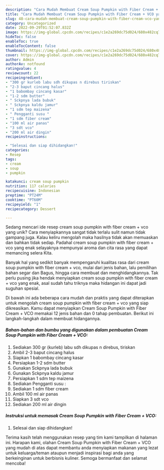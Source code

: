 ```yaml
---
description: "Cara Mudah Membuat Cream Soup Pumpkin with Fiber Cream + VCO yang Mantap"
title: "Cara Mudah Membuat Cream Soup Pumpkin with Fiber Cream + VCO yang Mantap"
slug: 48-cara-mudah-membuat-cream-soup-pumpkin-with-fiber-cream-vco-yang-mantap
category: Uncategorized
date: 2022-09-29T01:52:07.832Z
image: https://img-global.cpcdn.com/recipes/c1e2a269dc75d024/680x482cq70/cream-soup-pumpkin-with-fiber-cream-vco-foto-resep-utama.jpg
hideToc: false
enableToc: true
enableTocContent: false
thumbnail: https://img-global.cpcdn.com/recipes/c1e2a269dc75d024/680x482cq70/cream-soup-pumpkin-with-fiber-cream-vco-foto-resep-utama.jpg
cover: https://img-global.cpcdn.com/recipes/c1e2a269dc75d024/680x482cq70/cream-soup-pumpkin-with-fiber-cream-vco-foto-resep-utama.jpg
author: Admin
authorAv: notfound
ratingvalue: 4
reviewcount: 22
recipeingredient:
- "300 gr kurleb labu sdh dikupas n direbus tiriskan"
- "2-3 baput cincang halus"
- "1 babombay cincang kasar"
- "1-2 sdm butter"
- " Sckpnya lada bubuk"
- " Sckpnya kaldu jamur"
- "1 sdm tep maizena"
- " Pengganti susu "
- "1 sdm fiber cream"
- "100 ml air panas"
- "3 sdt vco"
- "200 ml air dingin"
recipeinstructions:

- "Selesai dan siap dihidangkan!"
categories:
- Resep
tags:
- cream
- soup
- pumpkin

katakunci: cream soup pumpkin 
nutrition: 117 calories
recipecuisine: Indonesian
preptime: "PT24M"
cooktime: "PT60M"
recipeyield: "1"
recipecategory: Dessert

---
```





Sedang mencari ide resep cream soup pumpkin with fiber cream + vco yang unik? Cara menyiapkannya sangat tidak terlalu sulit namun tidak gampang juga. Kalau keliru mengolah maka hasilnya tidak akan memuaskan dan bahkan tidak sedap. Padahal cream soup pumpkin with fiber cream + vco yang enak selayaknya mempunyai aroma dan cita rasa yang dapat memancing selera Kita.





Banyak hal yang sedikit banyak mempengaruhi kualitas rasa dari cream soup pumpkin with fiber cream + vco, mulai dari jenis bahan, lalu pemilihan bahan segar dan Bagus, hingga cara membuat dan menghidangkannya. Tak perlu pusing jika hendak menyiapkan cream soup pumpkin with fiber cream + vco yang enak,      asal sudah tahu triknya maka hidangan ini dapat jadi suguhan spesial.





















Di bawah ini ada beberapa cara mudah dan praktis yang dapat diterapkan untuk mengolah cream soup pumpkin with fiber cream + vco yang siap dikreasikan. Kamu dapat menyiapkan Cream Soup Pumpkin with Fiber Cream + VCO memakai 12 jenis bahan dan 0 tahap pembuatan. Berikut ini langkah-langkah dalam membuat hidangannya.

<!--inarticleads1-->

##### Bahan-bahan dan bumbu yang digunakan dalam pembuatan Cream Soup Pumpkin with Fiber Cream + VCO:

1. Sediakan 300 gr (kurleb) labu sdh dikupas n direbus, tiriskan
1. Ambil 2-3 baput cincang halus
1. Siapkan 1 babombay cincang kasar
1. Persiapkan 1-2 sdm butter
1. Gunakan  Sckpnya lada bubuk
1. Gunakan  Sckpnya kaldu jamur
1. Persiapkan 1 sdm tep maizena
1. Sediakan  Pengganti susu :
1. Sediakan 1 sdm fiber cream
1. Ambil 100 ml air panas
1. Siapkan 3 sdt vco
1. Sediakan 200 ml air dingin




<!--inarticleads2-->

##### Instruksi untuk memasak Cream Soup Pumpkin with Fiber Cream + VCO:


1. Selesai dan siap dihidangkan!



Terima kasih telah menggunakan resep yang tim kami tampilkan di halaman ini. Harapan kami, olahan Cream Soup Pumpkin with Fiber Cream + VCO yang mudah di atas dapat membantu anda menyiapkan makanan yang lezat untuk keluarga/teman ataupun menjadi inspirasi bagi anda yang berkeinginan untuk berbisnis kuliner. Semoga bermanfaat dan selamat mencoba!

